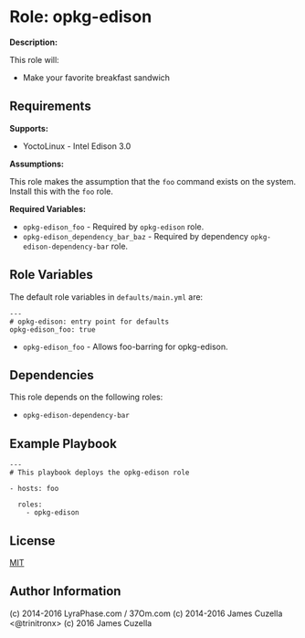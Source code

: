 Role: opkg-edison
====
**Description:**

This role will:

- Make your favorite breakfast sandwich

Requirements
------------

**Supports:**

  - YoctoLinux - Intel Edison 3.0

**Assumptions:**

This role makes the assumption that the `foo` command exists on the system.  Install this with the `foo` role.

**Required Variables:**

  - `opkg-edison_foo` - Required by `opkg-edison` role.
  - `opkg-edison_dependency_bar_baz` - Required by dependency `opkg-edison-dependency-bar` role.


Role Variables
--------------

The default role variables in `defaults/main.yml` are:

    ---
    # opkg-edison: entry point for defaults
    opkg-edison_foo: true

  - `opkg-edison_foo` - Allows foo-barring for opkg-edison.

Dependencies
------------

This role depends on the following roles:

  - `opkg-edison-dependency-bar`


Example Playbook
----------------

    ---
    # This playbook deploys the opkg-edison role

    - hosts: foo

      roles:
        - opkg-edison

License
-------

[MIT][1]

Author Information
------------------

(c) 2014-2016 LyraPhase.com / 37Om.com
(c) 2014-2016 James Cuzella <@trinitronx>
(c) 2016 James Cuzella

[1]: http://choosealicense.com/licenses/mit/
